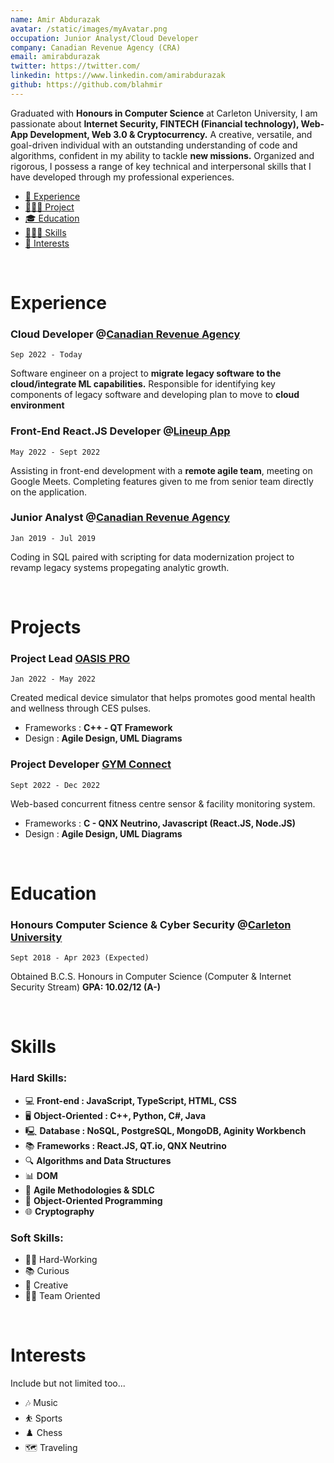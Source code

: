 ```yaml
---
name: Amir Abdurazak
avatar: /static/images/myAvatar.png
occupation: Junior Analyst/Cloud Developer
company: Canadian Revenue Agency (CRA)
email: amirabdurazak
twitter: https://twitter.com/
linkedin: https://www.linkedin.com/amirabdurazak
github: https://github.com/blahmir
---
```


Graduated with **Honours in Computer Science** at Carleton University, I am passionate about **Internet Security, FINTECH (Financial technology), Web-App Development, Web 3.0 & Cryptocurrency.** A creative, versatile, and goal-driven individual with an outstanding understanding of code and algorithms, confident in my ability to tackle **new missions.** Organized and rigorous, I possess a range of key technical and interpersonal skills that I have developed through my professional experiences.

- [💼 Experience](#experience)
- [🧑🏻‍💻 Project](#projects)
- [🎓 Education](#education)
- [🤹🏼‍♂️ Skills](#skills)
- [🏐 Interests](#interests)

<br />

# Experience

### Cloud Developer @**[Canadian Revenue Agency](https://www.canada.ca/en/revenue-agency.html)**

`Sep 2022 - Today`

Software engineer on a project to **migrate legacy software to the cloud/integrate ML capabilities.** Responsible for identifying key components of legacy software and developing plan to move to **cloud environment**

### Front-End React.JS Developer @[Lineup App](https://www.lineupappq.com/)

`May 2022 - Sept 2022`

Assisting in front-end development with a **remote agile team**, meeting on Google Meets. Completing features given to me from senior team directly on the application.

### Junior Analyst @[Canadian Revenue Agency](https://www.canada.ca/en/revenue-agency.html)

`Jan 2019 - Jul 2019`

Coding in SQL paired with scripting for data modernization project to revamp legacy systems propegating analytic growth.

<br />

# Projects

### Project Lead [OASIS PRO](./blog/projects/oasis-pro)

`Jan 2022 - May 2022`

Created medical device simulator that helps promotes good mental health and wellness through CES pulses.

- Frameworks : **C++ - QT Framework**
- Design : **Agile Design, UML Diagrams**

### Project Developer [GYM Connect](./blog/projects/gym-connect)

`Sept 2022 - Dec 2022`

Web-based concurrent fitness centre sensor & facility monitoring system.

- Frameworks : **C - QNX Neutrino, Javascript (React.JS, Node.JS)**
- Design : **Agile Design, UML Diagrams**

<br />

# Education

### Honours Computer Science & Cyber Security @[Carleton University ](https://www.excelia-group.com)

`Sept 2018 - Apr 2023 (Expected)`

Obtained B.C.S. Honours in Computer Science (Computer & Internet Security Stream)
**GPA: 10.02/12 (A-)**

<br />

# Skills

### Hard Skills:

- 💻 **Front-end : JavaScript, TypeScript, HTML, CSS**
- 🖥️ **Object-Oriented : C++, Python, C#, Java**
- 🖳 **Database : NoSQL, PostgreSQL, MongoDB, Aginity Workbench**
- 📚 **Frameworks : React.JS, QT.io, QNX Neutrino**
- 🔍 **Algorithms and Data Structures**
- 📊 **DOM**
- 📑 **Agile Methodologies & SDLC**
- 📝 **Object-Oriented Programming**
- 🌐 **Cryptography**

### Soft Skills:

- 🧑‍💼 Hard-Working
- 📚 Curious
- 🎨 Creative
- 🤝🏼 Team Oriented

<br />

# Interests

Include but not limited too...

- 🎶 Music
- ⛹️ Sports
- ♟️ Chess
- 🗺️ Traveling

